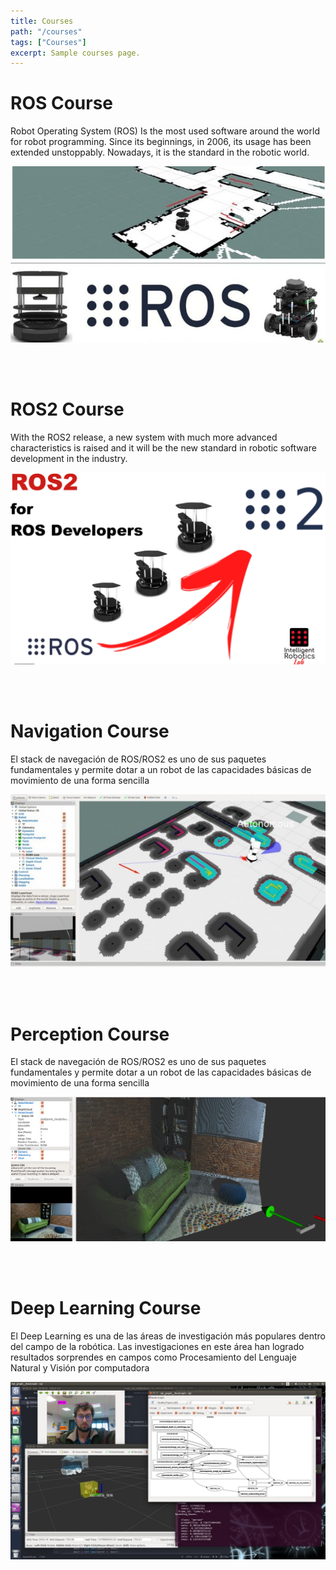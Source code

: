 ```yaml
---
title: Courses
path: "/courses"
tags: ["Courses"]
excerpt: Sample courses page.
---
```


# ROS Course

Robot Operating System (ROS) Is the most used software around the world for robot programming. Since its beginnings, in 2006, its usage has been extended unstoppably. Nowadays, it is the standard in the robotic world.

[![Image](../posts/ros/ros.jpg)](/ros)

<br><br>

# ROS2 Course

With the ROS2 release, a new system with much more advanced characteristics is raised and it will be the new standard in robotic software development in the industry.

[![Image](../posts/ros2/ros2_link.png)](/ros2)

<br><br>

# Navigation Course

El stack de navegación de ROS/ROS2 es uno de sus paquetes fundamentales y permite dotar a un robot de las capacidades básicas de movimiento de una forma sencilla

[![Image](../posts/navegacion/navigation.jpg)](/navigation)

<br><br>

# Perception Course

El stack de navegación de ROS/ROS2 es uno de sus paquetes fundamentales y permite dotar a un robot de las capacidades básicas de movimiento de una forma sencilla

[![Image](../posts/percepcion/perception.png)](/perception)

<br><br>

# Deep Learning Course

El Deep Learning es una de las áreas de investigación más populares dentro del campo de la robótica. Las investigaciones en este área han logrado resultados sorprendes en campos como Procesamiento del Lenguaje Natural y Visión por computadora

[![Image](../posts/deep_learning/deep_learning.jpeg)](/deep_learning)

<br><br>
